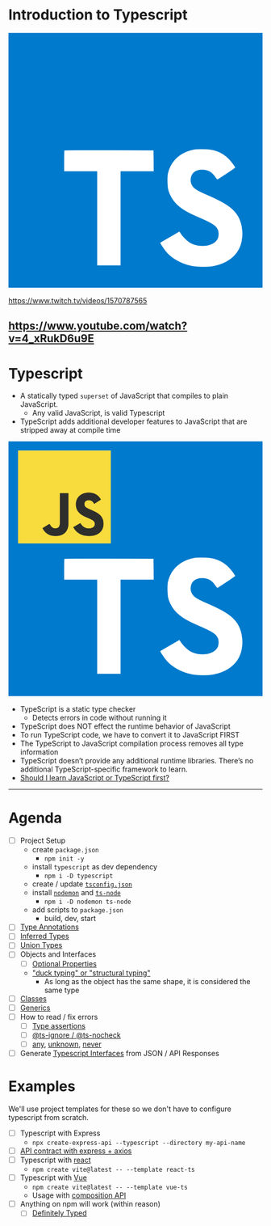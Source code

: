# Introduction to Typescript

![](./images/TS_LOGO.png)

https://www.twitch.tv/videos/1570787565

https://www.youtube.com/watch?v=4_xRukD6u9E 
---

# Typescript

* A statically typed `superset` of JavaScript that compiles to plain JavaScript.
  * Any valid JavaScript, is valid Typescript
* TypeScript adds additional developer features to JavaScript that are stripped away at compile time

![](./images/TS_JS.png)

* TypeScript is a static type checker
  * Detects errors in code without running it
* TypeScript does NOT effect the runtime behavior of JavaScript
* To run TypeScript code, we have to convert it to JavaScript FIRST
* The TypeScript to JavaScript compilation process removes all type information
* TypeScript doesn’t provide any additional runtime libraries. There’s no additional TypeScript-specific framework to learn.
* [Should I learn JavaScript or TypeScript first?](https://www.typescriptlang.org/docs/handbook/typescript-from-scratch.html#learning-javascript-and-typescript)

---

# Agenda

* [ ] Project Setup
  * create `package.json`
    * `npm init -y`
  * install `typescript` as dev dependency
    * `npm i -D typescript`
  * create / update [`tsconfig.json`](https://www.typescriptlang.org/docs/handbook/tsconfig-json.html)
  * install [`nodemon`](https://www.npmjs.com/package/nodemon) and [`ts-node`](https://www.npmjs.com/package/ts-node)
    * `npm i -D nodemon ts-node`
  * add scripts to `package.json`
    * build, dev, start
* [ ] [Type Annotations](https://www.typescriptlang.org/docs/handbook/2/everyday-types.html)
* [ ] [Inferred Types](https://www.typescriptlang.org/docs/handbook/type-inference.html#handbook-content)
* [ ] [Union Types](https://www.typescriptlang.org/docs/handbook/2/everyday-types.html#union-types)
* [ ] Objects and Interfaces
  * [ ] [Optional Properties](https://www.typescriptlang.org/docs/handbook/2/objects.html#optional-properties)
  * ["duck typing" or "structural typing"](https://www.typescriptlang.org/docs/handbook/typescript-in-5-minutes.html#structural-type-system)
    * As long as the object has the same shape, it is considered the same type
* [ ] [Classes](https://www.typescriptlang.org/docs/handbook/2/classes.html)
* [ ] [Generics](https://www.typescriptlang.org/docs/handbook/2/generics.html#handbook-content)
* [ ] How to read / fix errors
  * [ ] [Type assertions](https://www.typescriptlang.org/docs/handbook/2/everyday-types.html#type-assertions)
  * [ ] [@ts-ignore / @ts-nocheck](https://www.typescriptlang.org/docs/handbook/intro-to-js-ts.html#ts-check)
  * [ ] [any](https://www.typescriptlang.org/docs/handbook/2/everyday-types.html#any), [unknown](https://www.typescriptlang.org/docs/handbook/2/functions.html#unknown), [never](https://www.typescriptlang.org/docs/handbook/2/narrowing.html#the-never-type)
* [ ] Generate [Typescript Interfaces](https://quicktype.io/) from JSON / API Responses

# Examples

We'll use project templates for these so we don't have to configure typescript from scratch.

* [ ] Typescript with Express
  * `npx create-express-api --typescript --directory my-api-name`
* [ ] [API contract with express + axios](https://www.jonmellman.com/posts/typescript-for-api-contracts)
* [ ] Typescript with [react](https://github.com/typescript-cheatsheets/react#reacttypescript-cheatsheets)
  * `npm create vite@latest -- --template react-ts`
* [ ] Typescript with [Vue](https://vuejs.org/guide/typescript/overview.html#definecomponent)
  * `npm create vite@latest -- --template vue-ts`
  * Usage with [composition API](https://vuejs.org/guide/typescript/composition-api.html#typing-component-props)
* [ ] Anything on npm will work (within reason)
  * [ ] [Definitely Typed](https://www.typescriptlang.org/dt/search?search=)
